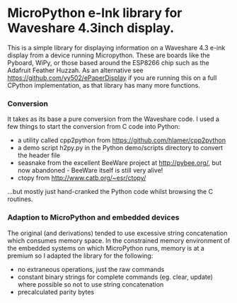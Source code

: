 
# MicroPython e-Ink library for Waveshare 4.3inch display.

This is a simple library for displaying information on a Waveshare 4.3 e-ink display from a device running Micropython. These are boards like the Pyboard, WiPy, or those based around the ESP8266 chip such as the Adafruit Feather Huzzah. As an alternative see https://github.com/yy502/ePaperDisplay if you are running this on a full CPython implementation, as that library has many more functions.

### Conversion
It takes as its base a pure conversion from the Waveshare code. I used a few things to start the conversion from C code into Python:

- a utility called cpp2python from https://github.com/hlamer/cpp2python
- a demo script h2py.py in the Python demo/scripts directory to convert the header file
- seasnake from the excellent BeeWare project at http://pybee.org/, but now abandoned - BeeWare itself is still very alive!
- ctopy from http://www.catb.org/~esr/ctopy/

...but mostly just hand-cranked the Python code whilst browsing the C routines.

### Adaption to MicroPython and embedded devices
The original (and derivations) tended to use excessive string concatenation which consumes memory space. In the constrained memory environment of the embedded systems on which MicroPython runs, memory is at a premium so I adapted the library for the following:

- no extraneous operations, just the raw commands
- constant binary strings for complete commands (eg. clear, update) where possible so not to use string concatenation
- precalculated parity bytes
